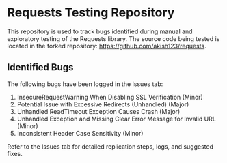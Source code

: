 # Requests Testing Repository

This repository is used to track bugs identified during manual and exploratory testing of the Requests library. The source code being tested is located in the forked repository: https://github.com/akish123/requests.

## Identified Bugs
The following bugs have been logged in the Issues tab:
1. InsecureRequestWarning When Disabling SSL Verification (Minor)
2. Potential Issue with Excessive Redirects (Unhandled) (Major)
3. Unhandled ReadTimeout Exception Causes Crash (Major)
4. Unhandled Exception and Missing Clear Error Message for Invalid URL (Minor)
5. Inconsistent Header Case Sensitivity (Minor)

Refer to the Issues tab for detailed replication steps, logs, and suggested fixes.
